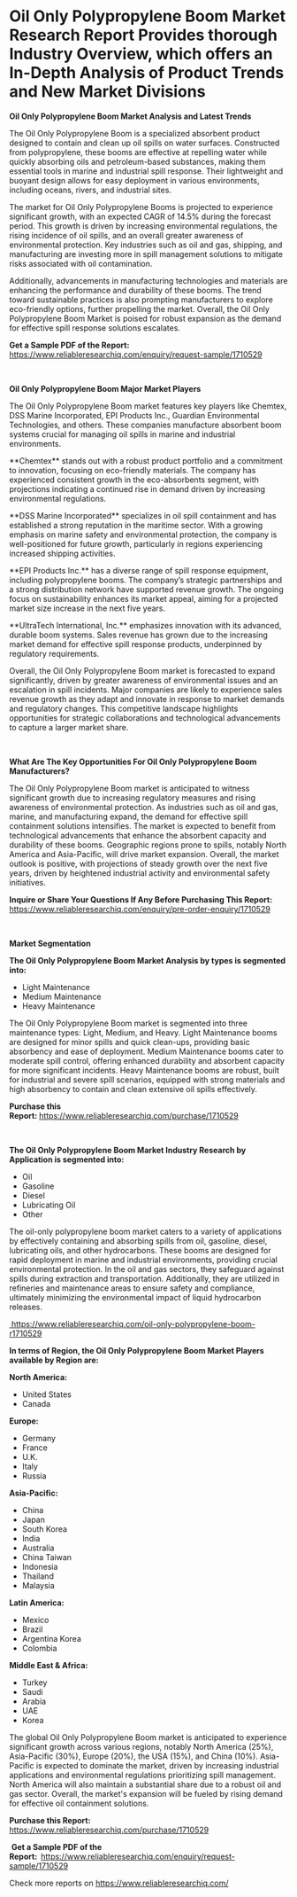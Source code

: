 <p><h1>Oil Only Polypropylene Boom Market Research Report Provides thorough Industry Overview, which offers an In-Depth Analysis of Product Trends and New Market Divisions</h1></p><p><strong>Oil Only Polypropylene Boom Market Analysis and Latest Trends</strong></p>
<p><p>The Oil Only Polypropylene Boom is a specialized absorbent product designed to contain and clean up oil spills on water surfaces. Constructed from polypropylene, these booms are effective at repelling water while quickly absorbing oils and petroleum-based substances, making them essential tools in marine and industrial spill response. Their lightweight and buoyant design allows for easy deployment in various environments, including oceans, rivers, and industrial sites.</p><p>The market for Oil Only Polypropylene Booms is projected to experience significant growth, with an expected CAGR of 14.5% during the forecast period. This growth is driven by increasing environmental regulations, the rising incidence of oil spills, and an overall greater awareness of environmental protection. Key industries such as oil and gas, shipping, and manufacturing are investing more in spill management solutions to mitigate risks associated with oil contamination.</p><p>Additionally, advancements in manufacturing technologies and materials are enhancing the performance and durability of these booms. The trend toward sustainable practices is also prompting manufacturers to explore eco-friendly options, further propelling the market. Overall, the Oil Only Polypropylene Boom Market is poised for robust expansion as the demand for effective spill response solutions escalates.</p></p>
<p><strong>Get a Sample PDF of the Report:&nbsp;</strong> <a href="https://www.reliableresearchiq.com/enquiry/request-sample/1710529?utm_campaign=2456&utm_medium=2&utm_source=Github&utm_content=ia&utm_term=27032025&utm_id=oil-only-polypropylene-boom">https://www.reliableresearchiq.com/enquiry/request-sample/1710529</a></p>
<p>&nbsp;</p>
<p><strong>Oil Only Polypropylene Boom Major Market Players</strong></p>
<p><p>The Oil Only Polypropylene Boom market features key players like Chemtex, DSS Marine Incorporated, EPI Products Inc., Guardian Environmental Technologies, and others. These companies manufacture absorbent boom systems crucial for managing oil spills in marine and industrial environments.</p><p>**Chemtex** stands out with a robust product portfolio and a commitment to innovation, focusing on eco-friendly materials. The company has experienced consistent growth in the eco-absorbents segment, with projections indicating a continued rise in demand driven by increasing environmental regulations.</p><p>**DSS Marine Incorporated** specializes in oil spill containment and has established a strong reputation in the maritime sector. With a growing emphasis on marine safety and environmental protection, the company is well-positioned for future growth, particularly in regions experiencing increased shipping activities.</p><p>**EPI Products Inc.** has a diverse range of spill response equipment, including polypropylene booms. The company’s strategic partnerships and a strong distribution network have supported revenue growth. The ongoing focus on sustainability enhances its market appeal, aiming for a projected market size increase in the next five years.</p><p>**UltraTech International, Inc.** emphasizes innovation with its advanced, durable boom systems. Sales revenue has grown due to the increasing market demand for effective spill response products, underpinned by regulatory requirements.</p><p>Overall, the Oil Only Polypropylene Boom market is forecasted to expand significantly, driven by greater awareness of environmental issues and an escalation in spill incidents. Major companies are likely to experience sales revenue growth as they adapt and innovate in response to market demands and regulatory changes. This competitive landscape highlights opportunities for strategic collaborations and technological advancements to capture a larger market share.</p></p>
<p>&nbsp;</p>
<p><strong>What Are The Key Opportunities For Oil Only Polypropylene Boom Manufacturers?</strong></p>
<p><p>The Oil Only Polypropylene Boom market is anticipated to witness significant growth due to increasing regulatory measures and rising awareness of environmental protection. As industries such as oil and gas, marine, and manufacturing expand, the demand for effective spill containment solutions intensifies. The market is expected to benefit from technological advancements that enhance the absorbent capacity and durability of these booms. Geographic regions prone to spills, notably North America and Asia-Pacific, will drive market expansion. Overall, the market outlook is positive, with projections of steady growth over the next five years, driven by heightened industrial activity and environmental safety initiatives.</p></p>
<p><strong>Inquire or Share Your Questions If Any Before Purchasing This Report:</strong> <a href="https://www.reliableresearchiq.com/enquiry/pre-order-enquiry/1710529?utm_campaign=2456&utm_medium=2&utm_source=Github&utm_content=ia&utm_term=27032025&utm_id=oil-only-polypropylene-boom">https://www.reliableresearchiq.com/enquiry/pre-order-enquiry/1710529</a></p>
<p>&nbsp;</p>
<p><strong>Market Segmentation</strong></p>
<p><strong>The Oil Only Polypropylene Boom Market Analysis by types is segmented into:</strong></p>
<p><ul><li>Light Maintenance</li><li>Medium Maintenance</li><li>Heavy Maintenance</li></ul></p>
<p><p>The Oil Only Polypropylene Boom market is segmented into three maintenance types: Light, Medium, and Heavy. Light Maintenance booms are designed for minor spills and quick clean-ups, providing basic absorbency and ease of deployment. Medium Maintenance booms cater to moderate spill control, offering enhanced durability and absorbent capacity for more significant incidents. Heavy Maintenance booms are robust, built for industrial and severe spill scenarios, equipped with strong materials and high absorbency to contain and clean extensive oil spills effectively.</p></p>
<p><strong>Purchase this Report:&nbsp;</strong><a href="https://www.reliableresearchiq.com/purchase/1710529?utm_campaign=2456&utm_medium=2&utm_source=Github&utm_content=ia&utm_term=27032025&utm_id=oil-only-polypropylene-boom">https://www.reliableresearchiq.com/purchase/1710529</a></p>
<p>&nbsp;</p>
<p><strong>The Oil Only Polypropylene Boom Market Industry Research by Application is segmented into:</strong></p>
<p><ul><li>Oil</li><li>Gasoline</li><li>Diesel</li><li>Lubricating Oil</li><li>Other</li></ul></p>
<p><p>The oil-only polypropylene boom market caters to a variety of applications by effectively containing and absorbing spills from oil, gasoline, diesel, lubricating oils, and other hydrocarbons. These booms are designed for rapid deployment in marine and industrial environments, providing crucial environmental protection. In the oil and gas sectors, they safeguard against spills during extraction and transportation. Additionally, they are utilized in refineries and maintenance areas to ensure safety and compliance, ultimately minimizing the environmental impact of liquid hydrocarbon releases.</p></p>
<p><a href="https://www.reliableresearchiq.com/oil-only-polypropylene-boom-r1710529?utm_campaign=2456&utm_medium=2&utm_source=Github&utm_content=ia&utm_term=27032025&utm_id=oil-only-polypropylene-boom">&nbsp;https://www.reliableresearchiq.com/oil-only-polypropylene-boom-r1710529</a></p>
<p><strong>In terms of Region, the Oil Only Polypropylene Boom Market Players available by Region are:</strong></p>
<p>
    <p> <strong> North America: </strong>
        <ul>
            <li>United States</li>
            <li>Canada</li>
        </ul>
        </p> 
    <p> <strong> Europe: </strong>
        <ul>
            <li>Germany</li>
            <li>France</li>
            <li>U.K.</li>
            <li>Italy</li>
            <li>Russia</li>
        </ul>
        </p> 
    <p> <strong> Asia-Pacific: </strong>
        <ul>
            <li>China</li>
            <li>Japan</li>
            <li>South Korea</li>
            <li>India</li>
            <li>Australia</li>
            <li>China Taiwan</li>
            <li>Indonesia</li>
            <li>Thailand</li>
            <li>Malaysia</li>
        </ul>
        </p> 
    <p> <strong> Latin America: </strong>
        <ul>
            <li>Mexico</li>
            <li>Brazil</li>
            <li>Argentina Korea</li>
            <li>Colombia</li>
        </ul>
        </p> 
    <p> <strong> Middle East & Africa: </strong>
        <ul>
            <li>Turkey</li>
            <li>Saudi</li>
            <li>Arabia</li>
            <li>UAE</li>
            <li>Korea</li>
        </ul>
    </p>
    </p>
<p><p>The global Oil Only Polypropylene Boom market is anticipated to experience significant growth across various regions, notably North America (25%), Asia-Pacific (30%), Europe (20%), the USA (15%), and China (10%). Asia-Pacific is expected to dominate the market, driven by increasing industrial applications and environmental regulations prioritizing spill management. North America will also maintain a substantial share due to a robust oil and gas sector. Overall, the market's expansion will be fueled by rising demand for effective oil containment solutions.</p></p>
<p><strong>Purchase this Report: </strong><a href="https://www.reliableresearchiq.com/purchase/1710529?utm_campaign=2456&utm_medium=2&utm_source=Github&utm_content=ia&utm_term=27032025&utm_id=oil-only-polypropylene-boom">https://www.reliableresearchiq.com/purchase/1710529</a></p>
<p>&nbsp;<strong>Get a Sample PDF of the Report:&nbsp;&nbsp;</strong><a href="https://www.reliableresearchiq.com/enquiry/request-sample/1710529?utm_campaign=2456&utm_medium=2&utm_source=Github&utm_content=ia&utm_term=27032025&utm_id=oil-only-polypropylene-boom">https://www.reliableresearchiq.com/enquiry/request-sample/1710529</a></p>
<p><strong></strong></p>
<p>Check more reports on <a href="https://www.reliableresearchiq.com/?utm_campaign=2456&utm_medium=2&utm_source=Github&utm_content=ia&utm_term=27032025&utm_id=oil-only-polypropylene-boom">https://www.reliableresearchiq.com/</a></p>